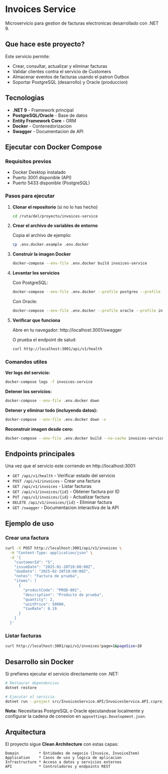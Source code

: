 # Invoices Service

Microservicio para gestion de facturas electronicas desarrollado con .NET 9.

## Que hace este proyecto?

Este servicio permite:
- Crear, consultar, actualizar y eliminar facturas
- Validar clientes contra el servicio de Customers
- Almacenar eventos de facturas usando el patron Outbox
- Soportar PostgreSQL (desarrollo) y Oracle (produccion)

## Tecnologias

- **.NET 9** - Framework principal
- **PostgreSQL/Oracle** - Base de datos
- **Entity Framework Core** - ORM
- **Docker** - Contenedorizacion
- **Swagger** - Documentacion de API

## Ejecutar con Docker Compose

### Requisitos previos

- Docker Desktop instalado
- Puerto 3001 disponible (API)
- Puerto 5433 disponible (PostgreSQL)

### Pasos para ejecutar

1. **Clonar el repositorio** (si no lo has hecho)
   ```bash
   cd /ruta/del/proyecto/invoices-service
   ```

2. **Crear el archivo de variables de entorno**

   Copia el archivo de ejemplo:
   ```bash
   cp .env.docker.example .env.docker
   ```

3. **Construir la imagen Docker**
   ```bash
   docker-compose --env-file .env.docker build invoices-service
   ```

4. **Levantar los servicios**

   Con PostgreSQL:
   ```bash
   docker-compose --env-file .env.docker --profile postgres --profile invoices up -d
   ```

   Con Oracle:
   ```bash
   docker-compose --env-file .env.docker --profile oracle --profile invoices up -d
   ```

5. **Verificar que funciona**

   Abre en tu navegador: http://localhost:3001/swagger

   O prueba el endpoint de salud:
   ```bash
   curl http://localhost:3001/api/v1/health
   ```

### Comandos utiles

**Ver logs del servicio:**
```bash
docker-compose logs -f invoices-service
```

**Detener los servicios:**
```bash
docker-compose --env-file .env.docker down
```

**Detener y eliminar todo (incluyendo datos):**
```bash
docker-compose --env-file .env.docker down -v
```

**Reconstruir imagen desde cero:**
```bash
docker-compose --env-file .env.docker build --no-cache invoices-service
```

## Endpoints principales

Una vez que el servicio este corriendo en http://localhost:3001:

- `GET /api/v1/health` - Verificar estado del servicio
- `POST /api/v1/invoices` - Crear una factura
- `GET /api/v1/invoices` - Listar facturas
- `GET /api/v1/invoices/{id}` - Obtener factura por ID
- `PUT /api/v1/invoices/{id}` - Actualizar factura
- `DELETE /api/v1/invoices/{id}` - Eliminar factura
- `GET /swagger` - Documentacion interactiva de la API

## Ejemplo de uso

### Crear una factura

```bash
curl -X POST http://localhost:3001/api/v1/invoices \
  -H "Content-Type: application/json" \
  -d '{
    "customerId": "5",
    "issueDate": "2025-01-20T10:00:00Z",
    "dueDate": "2025-02-20T10:00:00Z",
    "notes": "Factura de prueba",
    "items": [
      {
        "productCode": "PROD-001",
        "description": "Producto de prueba",
        "quantity": 2,
        "unitPrice": 50000,
        "taxRate": 0.19
      }
    ]
  }'
```

### Listar facturas

```bash
curl http://localhost:3001/api/v1/invoices?page=1&pageSize=10
```

## Desarrollo sin Docker

Si prefieres ejecutar el servicio directamente con .NET:

```bash
# Restaurar dependencias
dotnet restore

# Ejecutar el servicio
dotnet run --project src/InvoicesService.API/InvoicesService.API.csproj
```

**Nota:** Necesitaras PostgreSQL o Oracle ejecutandose localmente y configurar la cadena de conexion en `appsettings.Development.json`.

## Arquitectura

El proyecto sigue **Clean Architecture** con estas capas:

```
Domain         * Entidades de negocio (Invoice, InvoiceItem)
Application    * Casos de uso y logica de aplicacion
Infrastructure * Acceso a datos y servicios externos
API            * Controladores y endpoints REST
```
